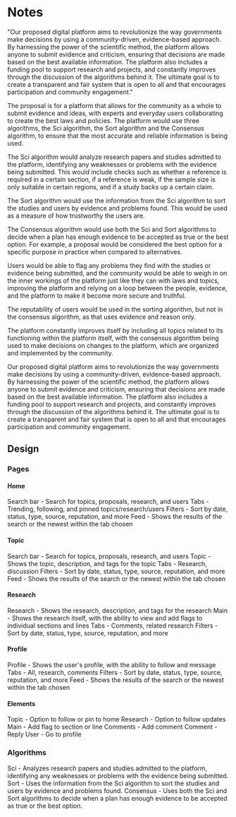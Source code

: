 # Notes

"Our proposed digital platform aims to revolutionize the way governments make decisions by using a community-driven, evidence-based approach. By harnessing the power of the scientific method, the platform allows anyone to submit evidence and criticism, ensuring that decisions are made based on the best available information. The platform also includes a funding pool to support research and projects, and constantly improves through the discussion of the algorithms behind it. The ultimate goal is to create a transparent and fair system that is open to all and that encourages participation and community engagement."

The proposal is for a platform that allows for the community as a whole to submit evidence and ideas, with experts and everyday users collaborating to create the best laws and policies. The platform would use three algorithms, the Sci algorithm, the Sort algorithm and the Consensus algorithm, to ensure that the most accurate and reliable information is being used.

The Sci algorithm would analyze research papers and studies admitted to the platform, identifying any weaknesses or problems with the evidence being submitted. This would include checks such as whether a reference is required in a certain section, if a reference is weak, if the sample size is only suitable in certain regions, and if a study backs up a certain claim.

The Sort algorithm would use the information from the Sci algorithm to sort the studies and users by evidence and problems found. This would be used as a measure of how trustworthy the users are.

The Consensus algorithm would use both the Sci and Sort algorithms to decide when a plan has enough evidence to be accepted as true or the best option. For example, a proposal would be considered the best option for a specific purpose in practice when compared to alternatives.

Users would be able to flag any problems they find with the studies or evidence being submitted, and the community would be able to weigh in on the inner workings of the platform just like they can with laws and topics, improving the platform and relying on a loop between the people, evidence, and the platform to make it become more secure and truthful.

The reputability of users would be used in the sorting algorithm, but not in the consensus algorithm, as that uses evidence and reason only.

The platform constantly improves itself by including all topics related to its functioning within the platform itself, with the consensus algorithm being used to make decisions on changes to the platform, which are organized and implemented by the community.

Our proposed digital platform aims to revolutionize the way governments make decisions by using a community-driven, evidence-based approach.
By harnessing the power of the scientific method, the platform allows anyone to submit evidence and criticism, ensuring that decisions are made based on the best available information.
The platform also includes a funding pool to support research and projects, and constantly improves through the discussion of the algorithms behind it.
The ultimate goal is to create a transparent and fair system that is open to all and that encourages participation and community engagement.

## Design

### Pages

#### Home

Search bar - Search for topics, proposals, research, and users
Tabs - Trending, following, and pinned topics/research/users
Filters - Sort by date, status, type, source, reputation, and more
Feed - Shows the results of the search or the newest within the tab chosen

#### Topic

Search bar - Search for topics, proposals, research, and users
Topic - Shows the topic, description, and tags for the topic
Tabs - Research, discussion
Filters - Sort by date, status, type, source, reputation, and more
Feed - Shows the results of the search or the newest within the tab chosen

#### Research

Research - Shows the research, description, and tags for the research
Main - Shows the research itself, with the ability to view and add flags to individual sections and lines
Tabs - Comments, related research
Filters - Sort by date, status, type, source, reputation, and more

#### Profile

Profile - Shows the user's profile, with the ability to follow and message
Tabs - All, research, comments
Filters - Sort by date, status, type, source, reputation, and more
Feed - Shows the results of the search or the newest within the tab chosen

#### Elements

Topic - Option to follow or pin to home
    Research - Option to follow updates
        Main - Add flag to section or line
        Comments - Add comment
            Comment - Reply
                User - Go to profile

### Algorithms

Sci - Analyzes research papers and studies admitted to the platform, identifying any weaknesses or problems with the evidence being submitted.
Sort - Uses the information from the Sci algorithm to sort the studies and users by evidence and problems found.
Consensus - Uses both the Sci and Sort algorithms to decide when a plan has enough evidence to be accepted as true or the best option.